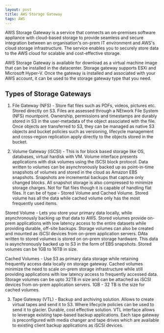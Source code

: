 ```yaml
---
layout: post
title: AWS Storage Gateway
tags: AWS
---
```


AWS Storage Gateway is a service that connects an on-premises software appliance with cloud-based storage to provide seamless and secure integration between an organisation's on-prem IT environment and AWS's cloud storage infrastructure. The service enables you to securely store data to the AWS cloud for scalable and cost-effective storage.

AWS Storage Gateway is available for download as a virtual machine image that can be installed in the datacenter. Storage gateway supports ESXi and Microsoft Hyper-V. Once the gateway is installed and associated with your AWS account, it can be used to the storage gateway type that you need.

## Types of Storage Gateways
1. File Gateway (NFS) - Store flat files such as PDFs, videos, pictures etc. Stored directly on S3. Files are assessed through a NEtwork File System (NFS) mountpoint. Ownership, permissions and timestamps are durably stored in S3 in the user-metadata of the object associated with the file. Once objects are transferred to S3, they can be managed as native S3 objects and bucket policies such as versioning, lifecycle management and cross-region replication apply directly to the objects stored in the bucket.

2. Volume Gateway (iSCSI) - This is for block based storage like OS, databases, virtual hardisk with VM. Volume interface presents applications with disk volumes using the iSCSI block protocol. Data written to volumes can be asynchronously backed up as point-in-time snapshots of volumes and stored in the cloud as Amazon EBS snapshots. Snapshots are incremental backups that capture only changed blocks. All snapshot storage is also compressed to minimize storage charges. Not for flat files though it is capable of handling flat files. It can be of type - Stored Volume and Cached Volume. Stored volume has all the data while cached volume only has the most frequently used items.

Stored Volume  - Lets you store your primary data locally, while asynchronously backing up that data to AWS. Stored volumes provide on-prem applications with low latency access to the entire datasets while providing durable, off-site backups. Storage volumes can also be created and mounted as iSCSI devices from on-prem application servers. DAta written to stored volumes is stored on on-prem storage hardware. This data is asynchronously backed up to S3 in the form of EBS snapshots. Stored volumes can be 1GB to 16TB in size.

Cached Volumes - Use S3 as primary data storage while retaining frequently access data locally on storage gateway. Cached volumes minimize the need to scale on-prem storage infrastructure while still providing applications with low latency access to frequently accessed data. Storage volumes can be upto 32TB in size and can be attached as iSCSI devices from on-prem application servers. 1GB - 32 TB is the size for cached volumes.

3. Tape Gateway (VTL) - Backup and archiving solution. Allows to create virtual tapes and send it to S3. Where lifecycle policies can be used to send it to glacier. Durable, cost effective solution. VTL interface allows to leverage existing tape-based backup applications. Each tape gateway is preconfigured with media changer and tape drives which are available to existing client backup applications as iSCSI devices.
